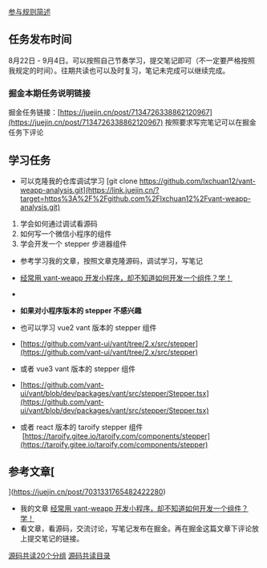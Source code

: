 [参与规则简述](https://www.yuque.com/ruochuan12/notice/gm51y6?view=doc_embed)
## 任务发布时间
8月22日 - 9月4日。可以按照自己节奏学习，提交笔记即可（不一定要严格按照我规定的时间）。往期共读也可以及时复习，笔记未完成可以继续完成。
### 掘金本期任务说明链接

掘金任务链接：[https://juejin.cn/post/7134726338862120967](https://juejin.cn/post/7134726338862120967)
按照要求写完笔记可以在掘金任务下评论
## 学习任务

- 可以克隆我的仓库调试学习 [git clone https://github.com/lxchuan12/vant-weapp-analysis.git](https://link.juejin.cn/?target=https%3A%2F%2Fgithub.com%2Flxchuan12%2Fvant-weapp-analysis.git)
1. 学会如何通过调试看源码
2. 如何写一个微信小程序的组件
3. 学会开发一个 stepper 步进器组件
- 参考学习我的文章，按照文章克隆源码，调试学习，写笔记
- [经常用 vant-weapp 开发小程序，却不知道如何开发一个组件？学！](https://juejin.cn/post/7126545101228081188)
- 

- **如果对小程序版本的 stepper 不感兴趣**
- 也可以学习 vue2 vant 版本的 stepper 组件
- [https://github.com/vant-ui/vant/tree/2.x/src/stepper](https://github.com/vant-ui/vant/tree/2.x/src/stepper)
- 或者 vue3 vant 版本的 stepper 组件
- [https://github.com/vant-ui/vant/blob/dev/packages/vant/src/stepper/Stepper.tsx](https://github.com/vant-ui/vant/blob/dev/packages/vant/src/stepper/Stepper.tsx)
- 或者 react 版本的 taroify stepper 组件  [https://taroify.gitee.io/taroify.com/components/stepper](https://taroify.gitee.io/taroify.com/components/stepper)
## 参考文章[
](https://juejin.cn/post/7031331765482422280)

- 我的文章 [经常用 vant-weapp 开发小程序，却不知道如何开发一个组件？学！](https://juejin.cn/post/7126545101228081188)
- 看文章，看源码，交流讨论，写笔记发布在掘金。再在掘金这篇文章下评论放上提交笔记的链接。


[源码共读20个分组](https://www.yuque.com/go/doc/56866898?view=doc_embed)
[源码共读目录](https://www.yuque.com/go/doc/55657026?view=doc_embed)
